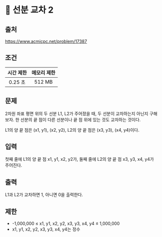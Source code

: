 # 📄 선분 교차 2

## 출처
https://www.acmicpc.net/problem/17387

## 조건
|시간 제한|	메모리 제한|
|:----:|:------:|
|0.25 초|	512 MB|

## 문제
2차원 좌표 평면 위의 두 선분 L1, L2가 주어졌을 때, 두 선분이 교차하는지 아닌지 구해보자. 한 선분의 끝 점이 다른 선분이나 끝 점 위에 있는 것도 교차하는 것이다.

L1의 양 끝 점은 (x1, y1), (x2, y2), L2의 양 끝 점은 (x3, y3), (x4, y4)이다.

## 입력
첫째 줄에 L1의 양 끝 점 x1, y1, x2, y2가, 둘째 줄에 L2의 양 끝 점 x3, y3, x4, y4가 주어진다.

## 출력
L1과 L2가 교차하면 1, 아니면 0을 출력한다.

## 제한
* -1,000,000 ≤ x1, y1, x2, y2, x3, y3, x4, y4 ≤ 1,000,000
* x1, y1, x2, y2, x3, y3, x4, y4는 정수
